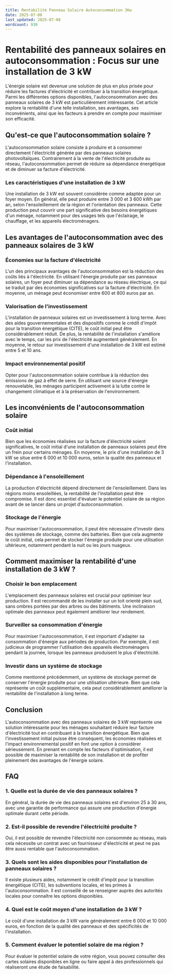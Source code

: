 ```yaml
---
title: Rentabilité Panneau Solaire Autoconsommation 3Kw
date: 2025-07-08
last_updated: 2025-07-08
wordcount: 930
---
```


# Rentabilité des panneaux solaires en autoconsommation : Focus sur une installation de 3 kW

L'énergie solaire est devenue une solution de plus en plus prisée pour réduire les factures d'électricité et contribuer à la transition énergétique. Parmi les différentes options disponibles, l'autoconsommation avec des panneaux solaires de 3 kW est particulièrement intéressante. Cet article explore la rentabilité d'une telle installation, ses avantages, ses inconvénients, ainsi que les facteurs à prendre en compte pour maximiser son efficacité.

## Qu'est-ce que l'autoconsommation solaire ?

L'autoconsommation solaire consiste à produire et à consommer directement l'électricité générée par des panneaux solaires photovoltaïques. Contrairement à la vente de l'électricité produite au réseau, l'autoconsommation permet de réduire sa dépendance énergétique et de diminuer sa facture d'électricité.

### Les caractéristiques d'une installation de 3 kW

Une installation de 3 kW est souvent considérée comme adaptée pour un foyer moyen. En général, elle peut produire entre 3 000 et 3 600 kWh par an, selon l'ensoleillement de la région et l'orientation des panneaux. Cette production peut couvrir une part significative des besoins énergétiques d'un ménage, notamment pour des usages tels que l'éclairage, le chauffage, et les appareils électroménagers.

## Les avantages de l'autoconsommation avec des panneaux solaires de 3 kW

### Économies sur la facture d'électricité

L'un des principaux avantages de l'autoconsommation est la réduction des coûts liés à l'électricité. En utilisant l'énergie produite par ses panneaux solaires, un foyer peut diminuer sa dépendance au réseau électrique, ce qui se traduit par des économies significatives sur la facture d'électricité. En moyenne, un ménage peut économiser entre 600 et 800 euros par an.

### Valorisation de l'investissement

L'installation de panneaux solaires est un investissement à long terme. Avec des aides gouvernementales et des dispositifs comme le crédit d'impôt pour la transition énergétique (CITE), le coût initial peut être considérablement réduit. De plus, la rentabilité de l'installation s'améliore avec le temps, car les prix de l'électricité augmentent généralement. En moyenne, le retour sur investissement d'une installation de 3 kW est estimé entre 5 et 10 ans.

### Impact environnemental positif

Opter pour l'autoconsommation solaire contribue à la réduction des émissions de gaz à effet de serre. En utilisant une source d'énergie renouvelable, les ménages participent activement à la lutte contre le changement climatique et à la préservation de l'environnement.

## Les inconvénients de l'autoconsommation solaire

### Coût initial

Bien que les économies réalisées sur la facture d'électricité soient significatives, le coût initial d'une installation de panneaux solaires peut être un frein pour certains ménages. En moyenne, le prix d'une installation de 3 kW se situe entre 6 000 et 10 000 euros, selon la qualité des panneaux et l'installation.

### Dépendance à l'ensoleillement

La production d'électricité dépend directement de l'ensoleillement. Dans les régions moins ensoleillées, la rentabilité de l'installation peut être compromise. Il est donc essentiel d'évaluer le potentiel solaire de sa région avant de se lancer dans un projet d'autoconsommation.

### Stockage de l'énergie

Pour maximiser l'autoconsommation, il peut être nécessaire d'investir dans des systèmes de stockage, comme des batteries. Bien que cela augmente le coût initial, cela permet de stocker l'énergie produite pour une utilisation ultérieure, notamment pendant la nuit ou les jours nuageux.

## Comment maximiser la rentabilité d'une installation de 3 kW ?

### Choisir le bon emplacement

L'emplacement des panneaux solaires est crucial pour optimiser leur production. Il est recommandé de les installer sur un toit orienté plein sud, sans ombres portées par des arbres ou des bâtiments. Une inclinaison optimale des panneaux peut également améliorer leur rendement.

### Surveiller sa consommation d'énergie

Pour maximiser l'autoconsommation, il est important d'adapter sa consommation d'énergie aux périodes de production. Par exemple, il est judicieux de programmer l'utilisation des appareils électroménagers pendant la journée, lorsque les panneaux produisent le plus d'électricité.

### Investir dans un système de stockage

Comme mentionné précédemment, un système de stockage permet de conserver l'énergie produite pour une utilisation ultérieure. Bien que cela représente un coût supplémentaire, cela peut considérablement améliorer la rentabilité de l'installation à long terme.

## Conclusion

L'autoconsommation avec des panneaux solaires de 3 kW représente une solution intéressante pour les ménages souhaitant réduire leur facture d'électricité tout en contribuant à la transition énergétique. Bien que l'investissement initial puisse être conséquent, les économies réalisées et l'impact environnemental positif en font une option à considérer sérieusement. En prenant en compte les facteurs d'optimisation, il est possible de maximiser la rentabilité de son installation et de profiter pleinement des avantages de l'énergie solaire.

## FAQ

### 1. Quelle est la durée de vie des panneaux solaires ?

En général, la durée de vie des panneaux solaires est d'environ 25 à 30 ans, avec une garantie de performance qui assure une production d'énergie optimale durant cette période.

### 2. Est-il possible de revendre l'électricité produite ?

Oui, il est possible de revendre l'électricité non consommée au réseau, mais cela nécessite un contrat avec un fournisseur d'électricité et peut ne pas être aussi rentable que l'autoconsommation.

### 3. Quels sont les aides disponibles pour l'installation de panneaux solaires ?

Il existe plusieurs aides, notamment le crédit d'impôt pour la transition énergétique (CITE), les subventions locales, et les primes à l'autoconsommation. Il est conseillé de se renseigner auprès des autorités locales pour connaître les options disponibles.

### 4. Quel est le coût moyen d'une installation de 3 kW ?

Le coût d'une installation de 3 kW varie généralement entre 6 000 et 10 000 euros, en fonction de la qualité des panneaux et des spécificités de l'installation.

### 5. Comment évaluer le potentiel solaire de ma région ?

Pour évaluer le potentiel solaire de votre région, vous pouvez consulter des cartes solaires disponibles en ligne ou faire appel à des professionnels qui réaliseront une étude de faisabilité.